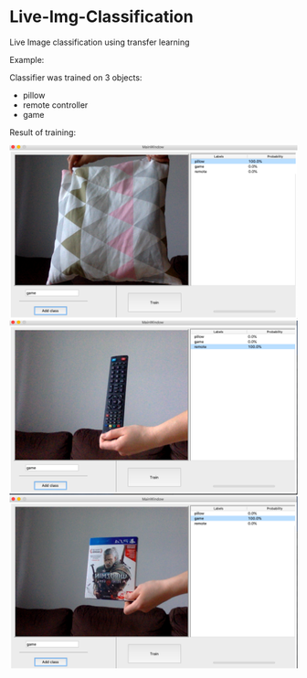 # Live-Img-Classification
Live Image classification using transfer learning

Example:

Classifier was trained on 3 objects:
  - pillow
  - remote controller
  - game
  
 Result of training:
 
![pillow](media/pillow.png)
![remote](media/remote.png)
![game](media/game.png)
